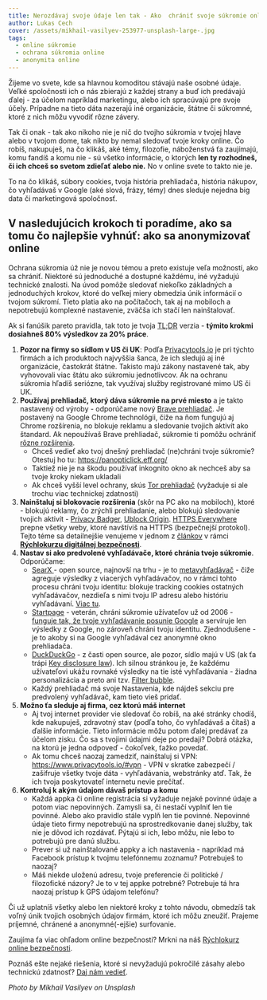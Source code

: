 ```yaml
---
title: Nerozdávaj svoje údaje len tak - Ako  chrániť svoje súkromie online
author: Lukas Cech
cover: /assets/mikhail-vasilyev-253977-unsplash-large-.jpg
tags:
  - online súkromie
  - ochrana súkromia online
  - anonymita online
---
```


Žijeme vo svete, kde sa hlavnou komoditou stávajú naše osobné údaje. Veľké spoločnosti ich o nás zbierajú z každej strany a buď ich predávajú ďalej - za účelom napríklad marketingu, alebo ich spracúvajú pre svoje účely. Prípadne na tieto dáta nazerajú iné organizácie, štátne či súkromné, ktoré z nich môžu vyvodiť rôzne závery.

Tak či onak - tak ako nikoho nie je nič do tvojho súkromia v tvojej hlave alebo v tvojom dome, tak nikto by nemal sledovať tvoje kroky online. Čo robíš, nakupuješ, na čo klikáš, aké témy, filozofie, náboženstvá ťa zaujímajú, komu fandíš a komu nie - sú všetko informácie, o ktorých **len ty rozhodneš, či ich chceš so svetom zdieľať alebo nie.** No v online svete to takto nie je.

To na čo klikáš, súbory cookies, tvoja história prehliadača, história nákupov, čo vyhľadávaš v Google (aké slová, frázy, témy) dnes sleduje nejedna big data či marketingová spoločnosť.

## V nasledujúcich krokoch ti poradíme, ako sa tomu čo najlepšie vyhnúť: ako sa anonymizovať online

Ochrana súkromia úž nie je novou témou a preto existuje veľa možností, ako sa chrániť. Niektoré sú jednoduché a dostupné každému, iné vyžadujú technické znalosti. Na úvod pomôže sledovať niekoľko základných a jednoduchých krokov, ktoré do veľkej miery obmedzia únik informácií o tvojom súkromí. Tieto platia ako na počítačoch, tak aj na mobiloch a nepotrebujú komplexné nastavenie, zväčša ich stačí len nainštalovať.

Ak si fanúšik pareto pravidla, tak toto je tvoja [<abbr>TL;DR</abbr>](https://www.urbandictionary.com/define.php?term=tl%3Bdr) verzia - **týmito krokmi dosiahneš 80% výsledkov za 20% práce**.

1. **Pozor na firmy so sídlom v US či UK**: Podľa [Privacytools.io](https://www.privacytools.io/#ukusa) je pri týchto firmách a ich produktoch najvyššia šanca, že ich sledujú aj iné organizácie, častokrát štátne. Takisto majú zákony nastavené tak, aby vyhovovali viac štátu ako súkromiu jednotlivcov. Ak na ochranu súkromia hľadíš seriózne, tak využívaj služby registrované mimo US či UK.
2. **Používaj prehliadač, ktorý dáva súkromie na prvé miesto** a je takto nastavený od výroby - odporúčame nový [Brave prehliadač](https://brave.com/). Je postavený na Google Chrome technológii, čiže na ňom fungujú aj Chrome rozšírenia, no blokuje reklamu a sledovanie tvojich aktivít ako štandard. Ak nepoužívaš Brave prehliadač, súkromie ti pomôžu ochrániť [rôzne rozšírenia](https://www.paralelnapoliskosice.sk/blog/2018-12-13-nainstaluj-si-doplnky-do-prehliadaca).
   - Chceš vedieť ako tvoj dnešný prehliadač (ne)chráni tvoje súkromie? Otestuj ho tu: <https://panopticlick.eff.org/>
   - Taktiež nie je na škodu používať inkognito okno ak nechceš aby sa tvoje kroky niekam ukladali
   - Ak chceš vyšší level ochrany, skús [Tor prehliadač](https://www.torproject.org/) (vyžaduje si ale trochu viac technickej zdatnosti)
3. **Nainštaluj si blokovacie rozšírenia** (skôr na PC ako na mobiloch), ktoré - blokujú reklamy, čo zrýchli prehliadanie, alebo blokujú sledovanie tvojich aktivít - [Privacy Badger](https://www.eff.org/privacybadger), [Ublock Origin](https://www.ublock.org/). [HTTPS Everywhere](https://www.eff.org/https-everywhere) prepne všetky weby, ktoré navštíviš na HTTPS (bezpečnejší protokol). Tejto téme sa detailnejšie venujeme v jednom z [článkov](https://www.paralelnapoliskosice.sk/blog/2018-12-13-nainstaluj-si-doplnky-do-prehliadaca) v rámci [**Rýchlokurzu digitálnej bezpečnosti**](https://www.paralelnapoliskosice.sk/rychlokurz-bezpecnosti).
4. **Nastav si ako predvolené vyhľadávače, ktoré chránia tvoje súkromie**. Odporúčame:
   - [SearX ](https://searx.me/)- open source, najnovší na trhu - je to [metavyhľadávač](https://en.wikipedia.org/wiki/Metasearch_engine) - čiže agreguje výsledky z viacerých vyhľadávačov, no v rámci tohto procesu chráni tvoju identitu: blokuje tracking cookies ostatných vyhľadávačov, nezdieľa s nimi tvoju IP adresu alebo históriu vyhľadávaní. [Viac tu](https://en.wikipedia.org/wiki/Searx).
   - [Startpage](https://www.startpage.com/) - veterán, chráni súkromie užívateľov už od 2006 - [funguje tak, že tvoje vyhľadávanie posunie Google](https://en.wikipedia.org/wiki/Startpage.com) a servíruje len výsledky z Google, no zároveň chráni tvoju identitu. Zjednodušene - je to akoby si na Google vyhľadával cez anonymné okno prehliadača.
   - [DuckDuckGo](https://duckduckgo.com/) - z časti open source, ale pozor, sídlo majú v US (ak ťa trápi [Key disclosure law](https://www.privacytools.io/#kdl)). Ich silnou stránkou je, že každému užívateľovi ukážu rovnaké výsledky na tie isté vyhľadávania - žiadna personalizácia a preto ani tzv. [Filter bubble](https://en.wikipedia.org/wiki/Filter_bubble).
   - Každý prehliadač má svoje Nastavenia, kde nájdeš sekciu pre predvolený vyhľadávač, kam tieto vieš pridať.
5. **Možno ťa sleduje aj firma, cez ktorú máš internet**
   - Aj tvoj internet provider vie sledovať čo robíš, na aké stránky chodíš, kde nakupuješ, zdravotný stav (podľa toho, čo vyhľadávaš a čítaš) a ďalšie informácie. Tieto informácie môžu potom ďalej predávať za účelom zisku. Čo sa s tvojimi údajmi deje po predaji? Dobrá otázka, na ktorú je jedna odpoveď - čokoľvek, ťažko povedať.
   - Ak tomu chceš naozaj zamedziť, nainštaluj si VPN: <https://www.privacytools.io/#vpn> - VPN v skratke zabezpečí / zašifruje všetky tvoje dáta - vyhľadávania, webstránky atď. Tak, že ich tvoja poskytovateľ internetu nevie prečítať.
6. **Kontroluj k akým údajom dávaš prístup a komu**
   - Každá appka či online registrácia si vyžaduje nejaké povinné údaje a potom viac nepovinných. Zamysli sa, či nestačí vyplniť len tie povinné. Alebo ako pravidlo stále vyplň len tie povinné. Nepovinné údaje tieto firmy nepotrebujú na sprostredkovanie danej služby, tak nie je dôvod ich rozdávať. Pýtajú si ich, lebo môžu, nie lebo to potrebujú pre danú službu.
   - Prever si už nainštalované appky a ich nastavenia - napríklad má Facebook prístup k tvojmu telefónnemu zoznamu? Potrebuješ to naozaj?
   - Máš niekde uloženú adresu, tvoje preferencie či politické / filozofické názory? Je to v tej appke potrebné? Potrebuje tá hra naozaj prístup k GPS údajom telefónu?

Či už uplatníš všetky alebo len niektoré kroky z tohto návodu, obmedzíš tak voľný únik tvojich osobných údajov firmám, ktoré ich môžu zneužiť. Prajeme príjemné, chránené a anonymné(-ejšie) surfovanie.

Zaujíma ťa viac ohľadom online bezpečnosti? Mrkni na náš [Rýchlokurz online bezpečnosti](https://www.paralelnapoliskosice.sk/rychlokurz-bezpecnosti).

Poznáš ešte nejaké riešenia, ktoré si nevyžadujú pokročilé zásahy alebo technickú zdatnosť? [Daj nám vedieť](https://www.paralelnapoliskosice.sk/kontakt).

_Photo by Mikhail Vasilyev on Unsplash_
